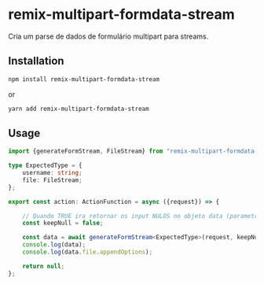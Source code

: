 # remix-multipart-formdata-stream

Cria um parse de dados de formulário multipart para streams.

## Installation

```bash
npm install remix-multipart-formdata-stream
```

or

```bash
yarn add remix-multipart-formdata-stream
```

## Usage

```ts
import {generateFormStream, FileStream} from "remix-multipart-formdata-stream";

type ExpectedType = {
    username: string;
    file: FileStream;
};

export const action: ActionFunction = async ({request}) => {

    // Quando TRUE ira retornar os input NULOS no objeto data (parametro opcional)
    const keepNull = false;

    const data = await generateFormStream<ExpectedType>(request, keepNull);
    console.log(data);
    console.log(data.file.appendOptions);

    return null;
};
```

